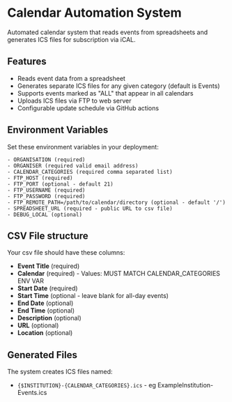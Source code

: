 # Calendar Automation System

Automated calendar system that reads events from spreadsheets and generates ICS files for subscription via iCAL.

## Features

- Reads event data from a spreadsheet
- Generates separate ICS files for any given category (default is Events)
- Supports events marked as "ALL" that appear in all calendars
- Uploads ICS files via FTP to web server
- Configurable update schedule via GitHub actions

## Environment Variables

Set these environment variables in your deployment:

```
- ORGANISATION (required)
- ORGANISER (required valid email address)
- CALENDAR_CATEGORIES (required comma separated list)
- FTP_HOST (required)
- FTP_PORT (optional - default 21)
- FTP_USERNAME (required)
- FTP_PASSWORD (required)
- FTP_REMOTE_PATH=/path/to/calendar/directory (optional - default '/')
- SPREADSHEET_URL (required - public URL to csv file)
- DEBUG_LOCAL (optional)
```

## CSV File structure

Your csv file should have these columns:

- **Event Title** (required)
- **Calendar** (required) - Values: MUST MATCH CALENDAR_CATEGORIES ENV VAR
- **Start Date** (required)
- **Start Time** (optional - leave blank for all-day events)
- **End Date** (optional)
- **End Time** (optional)
- **Description** (optional)
- **URL** (optional)
- **Location** (optional)

## Generated Files

The system creates ICS files named:

- `{$INSTITUTION}-{CALENDAR_CATEGORIES}.ics` - eg ExampleInstitution-Events.ics
